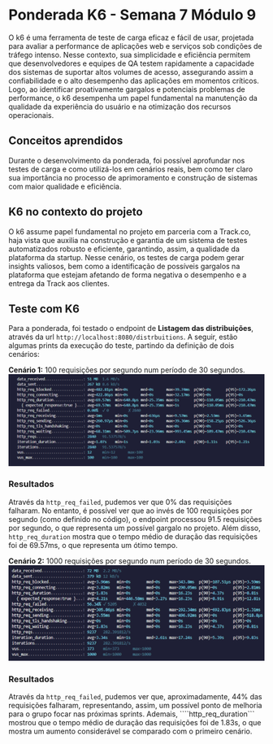 # Ponderada K6 - Semana 7 Módulo 9

O k6 é uma ferramenta de teste de carga eficaz e fácil de usar, projetada para avaliar a performance de aplicações web e serviços sob condições de tráfego intenso. Nesse contexto, sua simplicidade e eficiência permitem que desenvolvedores e equipes de QA testem rapidamente a capacidade dos sistemas de suportar altos volumes de acesso, assegurando assim a confiabilidade e o alto desempenho das aplicações em momentos críticos. Logo, ao identificar proativamente gargalos e potenciais problemas de performance, o k6 desempenha um papel fundamental na manutenção da qualidade da experiência do usuário e na otimização dos recursos operacionais.

## Conceitos aprendidos

Durante o desenvolvimento da ponderada, foi possível aprofundar nos testes de carga e como utilizá-los em cenários reais, bem como ter claro sua importância no processo de aprimoramento e construção de sistemas com maior qualidade e eficiência.

## K6 no contexto do projeto

O k6 assume papel fundamental no projeto em parceria com a Track.co, haja vista que auxilia na construção e garantia de um sistema de testes automatizados robusto e eficiente, garantindo, assim, a qualidade da plataforma da startup. Nesse cenário, os testes de carga podem gerar insights valiosos, bem como a identificação de possíveis gargalos na plataforma que estejam afetando de forma negativa o desempenho e a entrega da Track aos clientes. 

## Teste com K6

Para a ponderada, foi testado o endpoint de **Listagem das distribuições**, através da url ```http://localhost:8080/distrbuitions```. A seguir, estão algumas prints da execução do teste, partindo da definição de dois cenários:

**Cenário 1:** 100 requisições por segundo num período de 30 segundos.
<img src="./assets/cenario1.png"/>

### Resultados

Através da ```http_req_failed```, pudemos ver que 0% das requisições falharam. No entanto, é possível ver que ao invés de 100 requisições por segundo (como definido no código), o endpoint processou 91.5 requisições por segundo, o que representa um possível gargalo no projeto. Além disso, ```http_req_duration``` mostra que o tempo médio de duração das requisições foi de 69.57ms, o que representa um ótimo tempo.

**Cenário 2:** 1000 requisições por segundo num período
de 30 segundos.
<img src="./assets/cenario2.png"/>

### Resultados

Através da ```http_req_failed```, pudemos ver que, aproximadamente, 44% das requisições falharam, representando, assim, um possível ponto de melhoria para o grupo focar nas próximas sprints. Ademais, ````http_req_duration``` mostrou que o tempo médio de duração das requisições foi de 1.83s, o que mostra um aumento considerável se comparado com o primeiro cenário.
